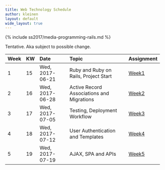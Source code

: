 ```yaml
---
title: Web Technology Schedule
author: kleinen
layout: default
wide_layout: true
---
```

{% include ss2017/media-programming-rails.md %}

Tentative. Aka subject to possible change.

| Week | KW | Date            | Topic                                     | Assignment                     |
|:-----|:---|:----------------|:------------------------------------------|:-------------------------------|
| 1    | 15 | Wed, 2017-06-21 | Ruby and Ruby on Rails, Project Start     | [Week1](../assignments/week-1) |
| 2    | 16 | Wed, 2017-06-28 | Active Record Associations and Migrations | [Week2](../assignments/week-2) |
| 3    | 17 | Wed, 2017-07-05 | Testing, Deployment Workflow              | [Week3](../assignments/week-3) |
| 4    | 18 | Wed, 2017-07-12 | User Authentication and Templates         | [Week4](../assignments/week-4) |
| 5    | 19 | Wed, 2017-07-19 | AJAX, SPA and APIs                        | [Week5](../assignments/week-5) |
